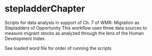 # stepladderChapter

Scripts for data analysis in support of Ch. 7 of WMR: Migration as Stepladders of Opportunity
This workflow uses three data sources to measure migrant stocks as analyzed through the lens of the Human Development Index.

See loaded word file for order of running the scripts

